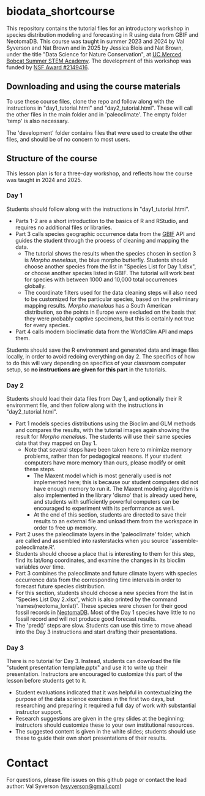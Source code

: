 # biodata_shortcourse

This repository contains the tutorial files for an introductory workshop in species distribution modeling and forecasting in R using data from GBIF and NeotomaDB. This course was taught in summer 2023 and 2024 by Val Syverson and Nat Brown and in 2025 by Jessica Blois and Nat Brown, under the title "Data Science for Nature Conservation", at [UC Merced Bobcat Summer STEM Academy](https://calteach.ucmerced.edu/bobcat-summer-stem-academy). The development of this workshop was funded by [NSF Award #2149416](https://www.nsf.gov/awardsearch/showAward?AWD_ID=2149416&HistoricalAwards=false).

## Downloading and using the course materials
To use these course files, clone the repo and follow along with the instructions in "day1_tutorial.html" and "day2_tutorial.html". These will call the other files in the main folder and in 'paleoclimate'. The empty folder 'temp' is also necessary.

The 'development' folder contains files that were used to create the other files, and should be of no concern to most users.

## Structure of the course
This lesson plan is for a three-day workshop, and reflects how the course was taught in 2024 and 2025.

### Day 1
Students should follow along with the instructions in "day1_tutorial.html".

- Parts 1-2 are a short introduction to the basics of R and RStudio, and requires no additional files or libraries.
- Part 3 calls species geographic occurrence data from the [GBIF](gbif.org) API and guides the student through the process of cleaning and mapping the data.
  - The tutorial shows the results when the species chosen in section 3 is _Morpho menelaus_, the blue morpho butterfly. Students should choose another species from the list in "Species List for Day 1.xlsx", or choose another species listed in GBIF. The tutorial will work best for species with between 1000 and 10,000 total occurrences globally.
  - The coordinate filters used for the data cleaning steps will also need to be customized for the particular species, based on the preliminary mapping results. _Morpho menelaus_ has a South American distribution, so the points in Europe were excluded on the basis that they were probably captive specimens, but this is certainly not true for every species.
- Part 4 calls modern bioclimatic data from the WorldClim API and maps them.

Students should save the R environment and generated data and image files locally, in order to avoid redoing everything on day 2. The specifics of how to do this will vary depending on specifics of your classroom computer setup, so **no instructions are given for this part** in the tutorials.

### Day 2
Students should load their data files from Day 1, and optionally their R environment file, and then follow along with the instructions in "day2_tutorial.html".

- Part 1 models species distributions using the Bioclim and GLM methods and compares the results, with the tutorial images again showing the result for _Morpho menelaus_. The students will use their same species data that they mapped on Day 1.
  - Note that several steps have been taken here to minimize memory problems, rather than for pedagogical reasons. If your student computers have more memory than ours, please modify or omit these steps.
    - The Maxent model which is most generally used is _not_ implemented here; this is because our student computers did not have enough memory to run it. The Maxent modeling algorithm is also implemented in the library 'dismo' that is already used here, and students with sufficiently powerful computers can be encouraged to experiment with its performance as well.
    -  At the end of this section, students are directed to save their results to an external file and unload them from the workspace in order to free up memory.
-  Part 2 uses the paleoclimate layers in the 'paleoclimate' folder, which are called and assembled into rasterstacks when you source 'assemble-paleoclimate.R'.
  -  Students should choose a place that is interesting to them for this step, find its lat/long coordinates, and examine the changes in its bioclim variables over time.
-  Part 3 combines the paleoclimate and future climate layers with species occurrence data from the corresponding time intervals in order to forecast future species distribution.
  -  For this section, students should choose a new species from the list in "Species List Day 2.xlsx", which is also printed by the command 'names(neotoma_lonlat)'. These species were chosen for their good fossil records in [NeotomaDB](neotomadb.org). Most of the Day 1 species have little to no fossil record and will not produce good forecast results.
  -  The 'pred()' steps are slow. Students can use this time to move ahead into the Day 3 instructions and start drafting their presentations. 

### Day 3
There is no tutorial for Day 3. Instead, students can download the file "student presentation template.pptx" and use it to write up their presentation. Instructors are encouraged to customize this part of the lesson before students get to it. 
- Student evaluations indicated that it was helpful in contextualizing the purpose of the data science exercises in the first two days, but researching and preparing it required a full day of work with substantial instructor support.
- Research suggestions are given in the grey slides at the beginning; instructors should customize these to your own institutional resources.
- The suggested content is given in the white slides; students should use these to guide their own short presentations of their results. 

# Contact
For questions, please file issues on this github page or contact the lead author: Val Syverson (vsyverson@gmail.com)